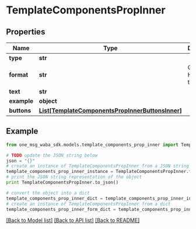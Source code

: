# TemplateComponentsPropInner


## Properties
Name | Type | Description | Notes
------------ | ------------- | ------------- | -------------
**type** | **str** |  | [optional] 
**format** | **str** | Only for HEADER type | [optional] 
**text** | **str** |  | [optional] 
**example** | **object** |  | [optional] 
**buttons** | [**List[TemplateComponentsPropInnerButtonsInner]**](TemplateComponentsPropInnerButtonsInner.md) |  | [optional] 

## Example

```python
from one_msg_waba_sdk.models.template_components_prop_inner import TemplateComponentsPropInner

# TODO update the JSON string below
json = "{}"
# create an instance of TemplateComponentsPropInner from a JSON string
template_components_prop_inner_instance = TemplateComponentsPropInner.from_json(json)
# print the JSON string representation of the object
print TemplateComponentsPropInner.to_json()

# convert the object into a dict
template_components_prop_inner_dict = template_components_prop_inner_instance.to_dict()
# create an instance of TemplateComponentsPropInner from a dict
template_components_prop_inner_form_dict = template_components_prop_inner.from_dict(template_components_prop_inner_dict)
```
[[Back to Model list]](../README.md#documentation-for-models) [[Back to API list]](../README.md#documentation-for-api-endpoints) [[Back to README]](../README.md)


